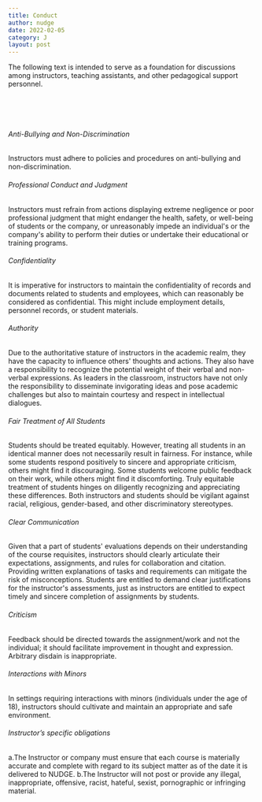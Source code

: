 ```yaml
---
title: Conduct
author: nudge
date: 2022-02-05
category: J
layout: post
---
```

The following text is intended to serve as a foundation for discussions among instructors, teaching assistants, and other pedagogical support personnel.

<br>
<br>
<br>

###### Anti-Bullying and Non-Discrimination
Instructors must adhere to policies and procedures on anti-bullying and non-discrimination.
<br>
###### Professional Conduct and Judgment
Instructors must refrain from actions displaying extreme negligence or poor professional judgment that might endanger the health, safety, or well-being of students or the company, or unreasonably impede an individual's or the company's ability to perform their duties or undertake their educational or training programs.
<br>
###### Confidentiality
It is imperative for instructors to maintain the confidentiality of records and documents related to students and employees, which can reasonably be considered as confidential. This might include employment details, personnel records, or student materials.
<br>
###### Authority
Due to the authoritative stature of instructors in the academic realm, they have the capacity to influence others' thoughts and actions. They also have a responsibility to recognize the potential weight of their verbal and non-verbal expressions. As leaders in the classroom, instructors have not only the responsibility to disseminate invigorating ideas and pose academic challenges but also to maintain courtesy and respect in intellectual dialogues.
<br>
###### Fair Treatment of All Students
Students should be treated equitably. However, treating all students in an identical manner does not necessarily result in fairness. For instance, while some students respond positively to sincere and appropriate criticism, others might find it discouraging. Some students welcome public feedback on their work, while others might find it discomforting. Truly equitable treatment of students hinges on diligently recognizing and appreciating these differences. Both instructors and students should be vigilant against racial, religious, gender-based, and other discriminatory stereotypes.
<br>
###### Clear Communication
Given that a part of students' evaluations depends on their understanding of the course requisites, instructors should clearly articulate their expectations, assignments, and rules for collaboration and citation. Providing written explanations of tasks and requirements can mitigate the risk of misconceptions. Students are entitled to demand clear justifications for the instructor's assessments, just as instructors are entitled to expect timely and sincere completion of assignments by students.
<br>
###### Criticism
Feedback should be directed towards the assignment/work and not the individual; it should facilitate improvement in thought and expression. Arbitrary disdain is inappropriate.
<br>
###### Interactions with Minors
In settings requiring interactions with minors (individuals under the age of 18), instructors should cultivate and maintain an appropriate and safe environment.
<br>
###### Instructor’s specific obligations
a.The Instructor or company must ensure that each course is materially accurate and complete with regard to its subject matter as of the date it is delivered to NUDGE.
b.The Instructor will not post or provide any illegal, inappropriate, offensive, racist, hateful, sexist, pornographic or infringing material.


<br>
<br>
